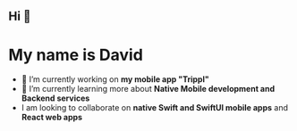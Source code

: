## Hi <programmers/> 👋

# My name is David

- 🔭 I’m currently working on **my mobile app "Trippl"**
- 🌱 I’m currently learning more about **Native Mobile development and Backend services**
- I am looking to collaborate on **native Swift and SwiftUI mobile apps** and **React web apps**
